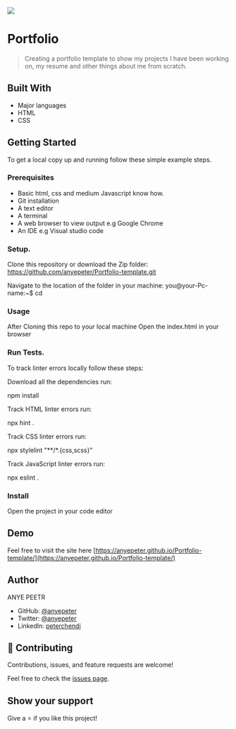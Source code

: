 ![](https://img.shields.io/badge/Microverse-blueviolet)

# Portfolio 

> Creating a portfolio template to show my projects I have been working on, my resume and other things about me from scratch.

## Built With

- Major languages
- HTML
- CSS



## Getting Started


To get a local copy up and running follow these simple example steps.

### Prerequisites
- Basic html, css and medium Javascript know how.
- Git installation
- A text editor
- A terminal
- A web browser to view output e.g Google Chrome
- An IDE e.g Visual studio code
### Setup.
Clone this repository or download the Zip folder:
https://github.com/anyepeter/Portfolio-template.git

Navigate to the location of the folder in your machine:
you@your-Pc-name:~$ cd <folder>

### Usage
After Cloning this repo to your local machine
Open the index.html in your browser

### Run Tests.
To track linter errors locally follow these steps:

Download all the dependencies run:

npm install

Track HTML linter errors run:

npx hint .

Track CSS linter errors run:

npx stylelint "**/*.{css,scss}"

Track JavaScript linter errors run:

npx eslint .

### Install

Open the project in your code editor

## Demo 
Feel free to visit the site here [https://anyepeter.github.io/Portfolio-template/](https://anyepeter.github.io/Portfolio-template/)

## Author
ANYE PEETR

- GitHub: [@anyepeter](https://github.com/anyepeter)
- Twitter: [@anyepeter](https://twitter.com/home?lang=en)
- LinkedIn: [peterchendi](https://www.linkedin.com/feed/)



## 🤝 Contributing

Contributions, issues, and feature requests are welcome!

Feel free to check the [issues page](https://github.com/anyepeter/Hello_world_microverse/issues).

## Show your support

Give a ⭐️ if you like this project!

